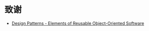 # 致谢

- [Design Patterns - Elements of Reusable Object-Oriented Software](https://www.oreilly.com/library/view/design-patterns-elements/0201633612/)

